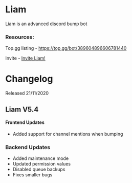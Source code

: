 # Liam
Liam is an advanced discord bump bot

### Resources:
Top.gg listing - https://top.gg/bot/389604896606781440

Invite -  [Invite Liam!](https://discordapp.com/oauth2/authorize?client_id=389604896606781440&scope=bot&permissions=8)

# Changelog
Released 21/11/2020

## Liam V5.4
#### Frontend Updates

- Added support for channel mentions when bumping

### Backend Updates
- Added maintenance mode
- Updated permission values
- Disabled queue backups
- Fixes smaller bugs
